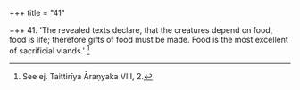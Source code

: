 +++
title = "41"

+++
41. 'The revealed texts declare, that the creatures depend on food, food is life; therefore gifts of food must be made. Food is the most excellent of sacrificial viands.' [^26] 


[^26]:  See ej. Taittirīya Āraṇyaka VIII, 2.
